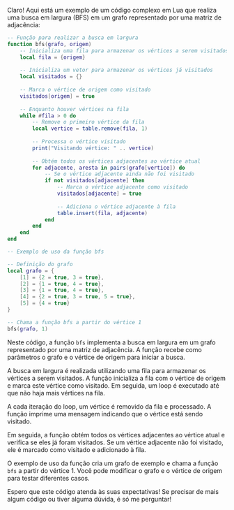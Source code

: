 Claro! Aqui está um exemplo de um código complexo em Lua que realiza uma busca em largura (BFS) em um grafo representado por uma matriz de adjacência:

```lua
-- Função para realizar a busca em largura
function bfs(grafo, origem)
    -- Inicializa uma fila para armazenar os vértices a serem visitados
    local fila = {origem}
    
    -- Inicializa um vetor para armazenar os vértices já visitados
    local visitados = {}
    
    -- Marca o vértice de origem como visitado
    visitados[origem] = true
    
    -- Enquanto houver vértices na fila
    while #fila > 0 do
        -- Remove o primeiro vértice da fila
        local vertice = table.remove(fila, 1)
        
        -- Processa o vértice visitado
        print("Visitando vértice: " .. vertice)
        
        -- Obtém todos os vértices adjacentes ao vértice atual
        for adjacente, aresta in pairs(grafo[vertice]) do
            -- Se o vértice adjacente ainda não foi visitado
            if not visitados[adjacente] then
                -- Marca o vértice adjacente como visitado
                visitados[adjacente] = true
                
                -- Adiciona o vértice adjacente à fila
                table.insert(fila, adjacente)
            end
        end
    end
end

-- Exemplo de uso da função bfs

-- Definição do grafo
local grafo = {
    [1] = {2 = true, 3 = true},
    [2] = {1 = true, 4 = true},
    [3] = {1 = true, 4 = true},
    [4] = {2 = true, 3 = true, 5 = true},
    [5] = {4 = true}
}

-- Chama a função bfs a partir do vértice 1
bfs(grafo, 1)
```

Neste código, a função `bfs` implementa a busca em largura em um grafo representado por uma matriz de adjacência. A função recebe como parâmetros o grafo e o vértice de origem para iniciar a busca.

A busca em largura é realizada utilizando uma fila para armazenar os vértices a serem visitados. A função inicializa a fila com o vértice de origem e marca este vértice como visitado. Em seguida, um loop é executado até que não haja mais vértices na fila.

A cada iteração do loop, um vértice é removido da fila e processado. A função imprime uma mensagem indicando que o vértice está sendo visitado.

Em seguida, a função obtém todos os vértices adjacentes ao vértice atual e verifica se eles já foram visitados. Se um vértice adjacente não foi visitado, ele é marcado como visitado e adicionado à fila.

O exemplo de uso da função cria um grafo de exemplo e chama a função `bfs` a partir do vértice 1. Você pode modificar o grafo e o vértice de origem para testar diferentes casos.

Espero que este código atenda às suas expectativas! Se precisar de mais algum código ou tiver alguma dúvida, é só me perguntar!